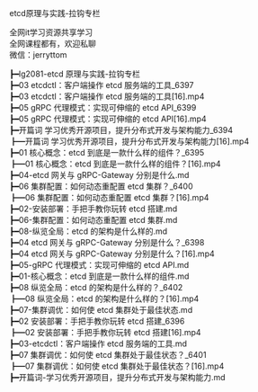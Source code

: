 etcd原理与实践-拉钩专栏

全网it学习资源共享学习<br>全网课程都有，欢迎私聊<br>微信：jerryttom<br>

┣━lg2081-etcd 原理与实践-拉钩专栏<br> ┣━03 etcdctl：客户端操作 etcd 服务端的工具_6397<br> ┣━03 etcdctl：客户端操作 etcd 服务端的工具[16].mp4<br> ┣━05 gRPC 代理模式：实现可伸缩的 etcd API_6399<br> ┣━05 gRPC 代理模式：实现可伸缩的 etcd API[16].mp4<br> ┣━开篇词 学习优秀开源项目，提升分布式开发与架构能力_6394<br> ┣━开篇词 学习优秀开源项目，提升分布式开发与架构能力[16].mp4<br> ┣━01 核心概念：etcd 到底是一款什么样的组件？_6395<br> ┣━01 核心概念：etcd 到底是一款什么样的组件？[16].mp4<br> ┣━04-etcd 网关与 gRPC-Gateway 分别是什么.md<br> ┣━06 集群配置：如何动态重配置 etcd 集群？_6400<br> ┣━06 集群配置：如何动态重配置 etcd 集群？[16].mp4<br> ┣━02-安装部署：手把手教你玩转 etcd 搭建.md<br> ┣━06-集群配置：如何动态重配置 etcd 集群.md<br> ┣━08-纵览全局：etcd 的架构是什么样的.md<br> ┣━04 etcd 网关与 gRPC-Gateway 分别是什么？_6398<br> ┣━04 etcd 网关与 gRPC-Gateway 分别是什么？[16].mp4<br> ┣━05-gRPC 代理模式：实现可伸缩的 etcd API.md<br> ┣━01-核心概念：etcd 到底是一款什么样的组件.md<br> ┣━08 纵览全局：etcd 的架构是什么样的？_6402<br> ┣━08 纵览全局：etcd 的架构是什么样的？[16].mp4<br> ┣━07-集群调优：如何使 etcd 集群处于最佳状态.md<br> ┣━02 安装部署：手把手教你玩转 etcd 搭建_6396<br> ┣━02 安装部署：手把手教你玩转 etcd 搭建[16].mp4<br> ┣━03-etcdctl：客户端操作 etcd 服务端的工具.md<br> ┣━07 集群调优：如何使 etcd 集群处于最佳状态？_6401<br> ┣━07 集群调优：如何使 etcd 集群处于最佳状态？[16].mp4<br> ┣━开篇词-学习优秀开源项目，提升分布式开发与架构能力.md